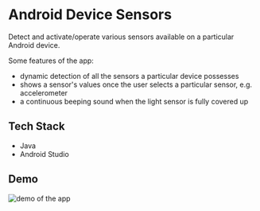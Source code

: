 # Android Device Sensors

Detect and activate/operate various sensors available on a particular Android device.

Some features of the app:
- dynamic detection of all the sensors a particular device possesses
- shows a sensor's values once the user selects a particular sensor, e.g. accelerometer
- a continuous beeping sound when the light sensor is fully covered up

## Tech Stack

- Java
- Android Studio

## Demo

![demo of the app](linkHere)